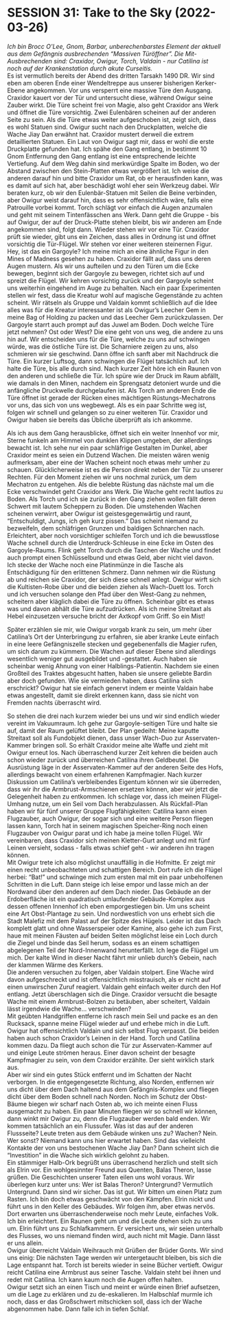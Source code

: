 <!-- Copyright 2020-2025 Dominik Jan Schott. All rights reserved. The license agreement is define in the LICENSE file in the root folder. -->
# **SESSION 31: Take to the Sky (2022-03-26)**

*Ich bin Brocc O'Lee, Gnom, Barbar, unberechenbarstes Element der aktuell aus dem Gefängnis ausbrechenden “Massiven Türöffner”. Die Mit-Ausbrechenden sind: Craxidor, Owigur, Torch,  Valdain \- nur Catilina ist noch auf der Krankenstation durch akute Curseitis.*  
Es ist vermutlich bereits der Abend des dritten Tarsakh 1490 DR. Wir sind eben am oberen Ende einer Wendeltreppe aus unserer bisherigen Kerker-Ebene angekommen. Vor uns versperrt eine massive Türe den Ausgang. Craxidor kauert vor der Tür und untersucht diese, während Owigur seine Zauber wirkt. Die Türe scheint frei von Magie, also geht Craxidor ans Werk und öffnet die Türe vorsichtig. Zwei Eulenbären scheinen auf der anderen Seite zu sein. Als die Türe etwas weiter aufgeschoben ist, zeigt sich, dass es wohl Statuen sind. Owigur sucht nach den Druckplatten, welche die Wache Jiay Dan erwähnt hat. Craxidor mustert derweil die extrem detaillierten Statuen. Ein Laut von Owigur sagt mir, dass er wohl die erste Druckplatte gefunden hat. Ich spähe den Gang entlang, in bestimmt 10 Gnom Entfernung den Gang entlang ist eine entsprechende leichte Vertiefung. Auf dem Weg dahin sind merkwürdige Spalte im Boden, wo der Abstand zwischen den Stein-Platten etwas vergrößert ist. Ich weise die anderen darauf hin und bitte Craxidor um Rat, ob er herausfinden kann, was es damit auf sich hat, aber beschädigt wohl eher sein Werkzeug dabei. Wir beraten kurz, ob wir den Eulenbär-Statuen mit Seilen die Beine verbinden, aber Owigur weist darauf hin, dass es sehr offensichtlich wäre, falls eine Patrouille vorbei kommt. Torch schlägt vor einfach die Augen anzumalen und geht mit seinem Tintenfässchen ans Werk. Dann geht die Gruppe \- bis auf Owigur, der auf der Druck-Platte stehen bleibt, bis wir anderen am Ende angekommen sind, folgt dann. Wieder stehen wir vor eine Tür. Craxidor prüft sie wieder, gibt uns ein Zeichen, dass alles in Ordnung ist und öffnet vorsichtig die Tür-Flügel. Wir stehen vor einer weiteren steinernen Figur. Hey, ist das ein Gargoyle? Ich meine mich an eine ähnliche Figur in den Mines of Madness gesehen zu haben. Craxidor fällt auf, dass uns deren Augen mustern. Als wir uns aufteilen und zu den Türen um die Ecke bewegen, beginnt sich der Gargoyle zu bewegen, richtet sich auf und spreizt die Flügel. Wir kehren vorsichtig zurück und der Gargoyle scheint uns weiterhin eingehend im Auge zu behalten. Nach ein paar Experimenten stellen wir fest, dass die Kreatur wohl auf magische Gegenstände zu achten scheint. Wir rätseln als Gruppe und Valdain kommt schließlich auf die Idee alles was für die Kreatur interessanter ist als Owigur’s Leecher Gem in meine Bag of Holding zu packen und das Leecher Gem zurückzulassen. Der Gargoyle starrt auch prompt auf das Juwel am Boden. Doch welche Türe jetzt nehmen? Ost oder West? Die eine geht von uns weg, die andere zu uns hin auf. Wir entscheiden uns für die Türe, welche zu uns auf schwingen würde, was die östliche Türe ist. Die Scharniere zeigen zu uns, also schmieren wir sie geschwind. Dann öffne ich sanft aber mit Nachdruck die Türe. Ein kurzer Luftsog, dann schwingen die Flügel tatsächlich auf. Ich halte die Türe, bis alle durch sind. Nach kurzer Zeit höre ich ein Raunen von den anderen und schließe die Tür. Ich spüre wie der Druck im Raum abfällt, wie damals in den Minen, nachdem ein Sprengsatz detoniert wurde und die anfängliche Druckwelle durchgelaufen ist. Als Torch am anderen Ende die Türe öffnet ist gerade der Rücken eines mächtigen Rüstungs-Mechatrons vor uns, das sich von uns wegbewegt. Als es ein paar Schritte weg ist, folgen wir schnell und gelangen so zu einer weiteren Tür. Craxidor und Owigur haben sie bereits das Übliche überprüft als ich ankomme. 

Als ich aus dem Gang herausblicke, öffnet sich ein weiter Innenhof vor mir, Sterne funkeln am Himmel von dunklen Klippen umgeben, der allerdings bewacht ist. Ich sehe nur ein paar schläfrige Gestalten im Dunkel, aber Craxidor meint es seien ein Dutzend Wachen. Die meisten wären wenig aufmerksam, aber eine der Wachen scheint noch etwas mehr umher zu schauen. Glücklicherweise ist es die Person direkt neben der Tür zu unserer Rechten. Für den Moment ziehen wir uns nochmal zurück, um dem Mechatron zu entgehen. Als die belebte Rüstung das nächste mal um die Ecke verschwindet geht Craxidor ans Werk. Die Wache geht recht lautlos zu Boden. Als Torch und ich sie zurück in den Gang ziehen wollen fällt deren Schwert mit lautem Scheppern zu Boden. Die umstehenden Wachen scheinen verwirrt, aber Owigur ist geistesgegenwärtig und raunt, “Entschuldigt, Jungs, ich geh kurz  pissen.” Das scheint niemand zu bezweifeln, dem schläfrigen Grunzen und baldigen Schnarchen nach. Erleichtert, aber noch vorsichtiger schleifen Torch und ich die bewusstlose Wache schnell durch die Unterdruck-Schleuse in eine Ecke im Osten des Gargoyle-Raums. Flink geht Torch durch die Taschen der Wache und findet auch prompt einen Schlüsselbund und etwas Geld, aber nicht viel davon. Ich stecke der Wache noch eine Platinmünze in die Tasche als Entschädigung für den erlittenen Schmerz. Dann nehmen wir die Rüstung ab und reichen sie Craxidor, der sich diese schnell anlegt. Owigur wirft sich die Kultisten-Robe über und die beiden ziehen als Wach-Duett los. Torch und ich versuchen solange den Pfad über den West-Gang zu nehmen, scheitern aber kläglich dabei die Türe zu öffnen. Scheinbar gibt es etwas was und davon abhält die Türe aufzudrücken. Als ich meine Streitaxt als Hebel einzusetzen versuche bricht der Axtkopf vom Griff. So ein Mist\!

Später erzählen sie mir, wie Owigur vorgab krank zu sein, um mehr über Catilina’s Ort der Unterbringung zu erfahren, sie aber kranke Leute einfach in eine leere Gefängniszelle stecken und gegebenenfalls die Magier rufen, um sich darum zu kümmern. Die Wachen auf dieser Ebene sind allerdings wesentlich weniger gut ausgebildet und \-gestattet. Auch haben sie scheinbar wenig Ahnung von einer Halblings-Patientin. Nachdem sie einen Großteil des Traktes abgesucht hatten, haben sie unsere geliebte Bardin aber doch gefunden. Wie sie vermieden haben, dass Catilina sich erschrickt? Owigur hat sie einfach genervt indem er meinte Valdain habe etwas angestellt, damit sie direkt erkennen kann, dass sie nicht von Fremden nachts überrascht wird.

So stehen die drei nach kurzem wieder bei uns und wir sind endlich wieder vereint im Vakuumraum. Ich gehe zur Gargoyle-seitigen Türe und halte sie auf, damit der Raum gelüftet bleibt. Der Plan gedeiht: Meine kaputte Streitaxt soll als Fundobjekt dienen, dass unser Wach-Duo zur Asservaten-Kammer bringen soll. So erhält Craxidor meine alte Waffe und zieht mit Owigur erneut los. Nach überraschend kurzer Zeit kehren die beiden auch schon wieder zurück und überreichen Catilina ihren Geldbeutel. Die Ausrüstung läge in der Asservaten-Kammer auf der anderen Seite des Hofs, allerdings bewacht von einem erfahrenen Kampfmagier. Nach kurzer Diskussion um Catilina’s verbleibendes Eigentum können wir sie überreden, dass wir ihr die Armbrust-Armschienen ersetzen können, aber wir jetzt die Gelegenheit haben zu entkommen. Ich schlage vor, dass ich meinen Flügel-Umhang nutze, um ein Seil vom Dach herabzulassen. Als Rückfall-Plan haben wir für fünf unserer Gruppe Flugfähigkeiten: Catilina kann einen Flugzauber, auch Owigur, der sogar sich und eine weitere Person fliegen lassen kann, Torch hat in seinem magischen Speicher-Ring noch einen Flugzauber von Owigur parat und ich habe ja meine tollen Flügel. Wir vereinbaren, dass Craxidor sich meinen Kletter-Gurt anlegt und mit fünf Leinen versieht, sodass \- falls etwas schief geht \- wir anderen ihn tragen können.  
Mit Owigur trete ich also möglichst unauffällig in die Hofmitte. Er zeigt mir einen recht unbeobachteten und schattigen Bereich. Dort rufe ich die Flügel herbei: “Bat\!” und schwinge mich zum ersten mal mit ein paar unbeholfenen Schritten in die Luft. Dann steige ich leise empor und lasse mich an der Nordwand über den anderen auf dem Dach nieder. Das Gebäude an der Erdoberfläche ist ein quadratisch umlaufender Gebäude-Komplex aus dessen offenen Innenhof ich eben emporgestiegen bin. Um uns scheint eine Art Obst-Plantage zu sein. Und nordwestlich von uns erhebt sich die Stadt Malefiz mit dem Palast auf der Spitze des Hügels. Leider ist das Dach komplett glatt und ohne Wasserspeier oder Kamine, also gehe ich zum First, haue mit meinen Fäusten auf beiden Seiten möglichst leise ein Loch durch die Ziegel und binde das Seil herum, sodass es an einem schattigen abgelegenen Teil der Nord-Innenwand herunterfällt. Ich lege die Flügel um mich. Der kalte Wind in dieser Nacht fährt mir unlieb durch’s Gebein, nach der klammen Wärme des Kerkers.  
Die anderen versuchen zu folgen, aber Valdain stolpert. Eine Wache wird davon aufgeschreckt und ist offensichtlich misstrauisch, als er nicht auf einen unwirschen Zuruf reagiert. Valdain geht einfach weiter durch den Hof entlang. Jetzt überschlagen sich die Dinge. Craxidor versucht die besagte Wache mit einem Armbrust-Bolzen zu betäuben, aber scheitert, Valdain lässt irgendwie die Wache… verschwinden?  
Mit geübten Handgriffen entferne ich rasch mein Seil und packe es an den Rucksack, spanne meine Flügel wieder auf und erhebe mich in die Luft. Owigur hat offensichtlich Valdain und sich selbst Flug verpasst. Die beiden haben auch schon Craxidor’s Leinen in der Hand. Torch und Catilina kommen dazu. Da fliegt auch schon die Tür zur Asservaten-Kammer auf und einige Leute strömen heraus. Einer davon scheint der besagte Kampfmagier zu sein, von dem Craxidor erzählte. Der sieht wirklich stark aus.  
Aber wir sind ein gutes Stück entfernt und im Schatten der Nacht verborgen. In die entgegengesetzte Richtung, also Norden, entfernen wir uns dicht über dem Dach haltend aus dem Gefängnis-Komplex und fliegen dicht über dem Boden schnell nach Norden. Noch im Schutz der Obst-Bäume biegen wir scharf nach Osten ab, wo ich meinte einen Fluss ausgemacht zu haben. Ein paar Minuten fliegen wir so schnell wir können, dann winkt mir Owigur zu, denn die Flugzauber werden bald enden. Wir kommen tatsächlich an ein Flussufer. Was ist das auf der anderen Flussseite? Leute treten aus dem Gebäude winken uns zu? Wachen? Nein. Wer sonst? Niemand kann uns hier erwartet haben. Sind das vielleicht Kontakte der von uns bestochenen Wache Jiay Dan? Dann scheint sich die “Investition” in die Wache sich wirklich gelohnt zu haben.  
Ein stämmiger Halb-Ork begrüßt uns überraschend herzlich und stellt sich als Elrin vor. Ein wohlgesinnter Freund aus Quenten, Balas Theron, lasse grüßen. Die Geschichten unserer Taten eilen uns wohl voraus. Wir überlegen kurz unter uns: Wer ist Balas Theron? Untergrund? Vermutlich Untergrund. Dann sind wir sicher. Das ist gut. Wir bitten um einen Platz zum Rasten. Ich bin doch etwas geschwächt von den Kämpfen. Elrin nickt und führt uns in den Keller des Gebäudes. Wir folgen ihm, aber etwas nervös. Dort erwarten uns überraschenderweise noch mehr Leute, einfaches Volk. Ich bin erleichtert. Ein Raunen geht um und die Leute drehen sich zu uns um. Elrin führt uns zu Schlafkammern. Er versichert uns, wir seien unterhalb des Flusses, wo uns niemand finden wird, auch nicht mit Magie. Dann lässt er uns allein.  
Owigur überreicht Valdain Weihrauch mit Grüßen der Brüder Gonts. Wir sind uns einig: Die nächsten Tage werden wir untergetaucht bleiben, bis sich die Lage entspannt hat. Torch ist bereits wieder in seine Bücher vertieft. Owigur reicht Catilina eine Armbrust aus seiner Tasche. Valdain steht bei ihnen und redet mit Catilina. Ich kann kaum noch die Augen offen halten.  
Owigur setzt sich an einen Tisch und meint er würde einen Brief aufsetzen, um die Lage zu erklären und zu de-eskalieren. Im Halbschlaf murmle ich noch, dass er das Großschwert mitschicken soll, dass ich der Wache abgenommen habe. Dann falle ich in tiefen Schlaf.
